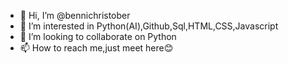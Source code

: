 - 👋 Hi, I’m @bennichristober
- 👀 I’m interested in Python(AI),Github,Sql,HTML,CSS,Javascript 
- 💞️ I’m looking to collaborate on Python
- 📫 How to reach me,just meet here😊

<!---
bennichris/bennichris is a ✨ special ✨ repository because its `README.md` (this file) appears on your GitHub profile.
You can click the Preview link to take a look at your changes.
--->
